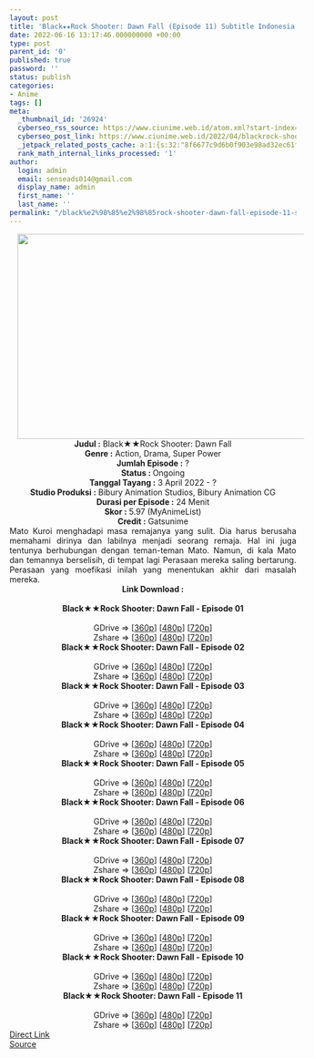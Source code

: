 ```yaml
---
layout: post
title: 'Black★★Rock Shooter: Dawn Fall (Episode 11) Subtitle Indonesia'
date: 2022-06-16 13:17:46.000000000 +00:00
type: post
parent_id: '0'
published: true
password: ''
status: publish
categories:
- Anime
tags: []
meta:
  _thumbnail_id: '26924'
  cyberseo_rss_source: https://www.ciunime.web.id/atom.xml?start-index=1
  cyberseo_post_link: https://www.ciunime.web.id/2022/04/blackrock-shooter-dawn-fall-subtitle.html
  _jetpack_related_posts_cache: a:1:{s:32:"8f6677c9d6b0f903e98ad32ec61f8deb";a:2:{s:7:"expires";i:1655920342;s:7:"payload";a:3:{i:0;a:1:{s:2:"id";i:26862;}i:1;a:1:{s:2:"id";i:26822;}i:2;a:1:{s:2:"id";i:26647;}}}}
  rank_math_internal_links_processed: '1'
author:
  login: admin
  email: senseads014@gmail.com
  display_name: admin
  first_name: ''
  last_name: ''
permalink: "/black%e2%98%85%e2%98%85rock-shooter-dawn-fall-episode-11-subtitle-indonesia/"
---
```

<div class="separator" style="clear: both; text-align: center;"><a href="https://blogger.googleusercontent.com/img/b/R29vZ2xl/AVvXsEgJcRF4QssxO-JWf1Zj6iCO7tIC-D8FNkQKQQasobRU-iVeClM9XjeAEMgDyskOHlREhkdWbK346LChw_zYlLSLDrnMXKfI20VlD2e6osn0qmPQk4omRqqUlslEF9w3qRgmzfshQ7YKcU56D1cA4t5NX-xBXjy64rbYXPkMkwdAVWOJXolGVRqaiUAw/s1280/Black%E2%98%85%E2%98%85Rock%20Shooter%20-%20Dawn%20Fall.jpg" style="margin-left: 1em; margin-right: 1em;"><img border="0" data-original-height="720" data-original-width="1280" height="360" src="{{ site.baseurl }}/assets/2022/06/Black%E2%98%85%E2%98%85Rock%20Shooter%20-%20Dawn%20Fall.jpg" width="640" /></a></div>
<div class="separator" style="clear: both; text-align: center;"></div>
<div style="text-align: center;"><b>Judul</b><b><b> </b>:</b> Black★★Rock Shooter: Dawn Fall</div>
<div style="text-align: center;"><b><b>Genre :</b></b> Action, Drama, Super Power</div>
<div style="text-align: center;"><b>Jumlah Episode :</b> ?<br /><b>Status :&nbsp;</b>Ongoing<br /><b>Tanggal Tayang :</b> 3 April&nbsp;2022 - ?<br /><b>Studio Produksi :</b>&nbsp;Bibury Animation Studios, Bibury Animation CG<br /><b>Durasi per Episode :</b> 24 Menit</div>
<div style="text-align: center;"><b>Skor :</b> 5.97 (MyAnimeList)</div>
<div style="text-align: center;"><b>Credit :</b>&nbsp;Gatsunime</div>
<div style="text-align: center;"></div>
<div style="text-align: justify;">Mato Kuroi menghadapi masa remajanya yang sulit. Dia harus berusaha memahami dirinya dan labilnya menjadi seorang remaja. Hal ini juga tentunya berhubungan dengan teman-teman Mato. Namun, di kala Mato dan temannya berselisih, di tempat lagi Perasaan mereka saling bertarung. Perasaan yang moefikasi inilah yang menentukan akhir dari masalah mereka.</div>
<div style="text-align: justify;"></div>
<div style="text-align: justify;"></div>
<div style="text-align: center;">
<div style="text-align: center;">
<div style="text-align: left;">
<div style="text-align: center;"><b>Link Download :</b></div>
<div style="text-align: center;"><b><br /></b></div>
<div style="text-align: center;"><span style="text-align: left;"><b>Black★★Rock Shooter: Dawn Fall&nbsp;</b></span><b>- Episode 01</b></div>
<div style="text-align: center;"><b><br /></b></div>
<div style="text-align: center;">GDrive =&gt; [<a href="http://www.solidfiles.com/v/nkLmdeYPggwve" target="_blank" rel="noopener">360p</a>] [<a href="http://www.solidfiles.com/v/jQL4DNryNNk6K" target="_blank" rel="noopener">480p</a>] [<a href="http://www.solidfiles.com/v/pdLm2j2L7ZBDP" target="_blank" rel="noopener">720p</a>]</div>
<div style="text-align: center;">Zshare =&gt; [<a href="https://www42.zippyshare.com/v/HA81lvc8/file.html" target="_blank" rel="noopener">360p</a>] [<a href="https://www42.zippyshare.com/v/iVl5xhZm/file.html" target="_blank" rel="noopener">480p</a>] [<a href="https://www42.zippyshare.com/v/uaAeUmaf/file.html" target="_blank" rel="noopener">720p</a>]</div>
<div style="text-align: center;"></div>
<div style="text-align: center;">
<div><span style="text-align: left;"><b>Black★★Rock Shooter: Dawn Fall&nbsp;</b></span><b>- Episode 02</b></div>
<div><b><br /></b></div>
<div>GDrive =&gt; [<a href="http://www.solidfiles.com/v/NVXax43eWD5dZ" target="_blank" rel="noopener">360p</a>] [<a href="https://acefile.co/f/72444167/neonime_brsdf_02-480p-zip" target="_blank" rel="noopener">480p</a>] [<a href="https://acefile.co/f/72444165/neonime_brsdf_02-720p-zip" target="_blank" rel="noopener">720p</a>]</div>
<div>Zshare =&gt; [<a href="https://www58.zippyshare.com/v/8HLh2Yes/file.html" target="_blank" rel="noopener">360p</a>] [<a href="https://www20.zippyshare.com/v/dTsnKHT0/file.html" target="_blank" rel="noopener">480p</a>] [<a href="https://www114.zippyshare.com/v/1IJjdcax/file.html" target="_blank" rel="noopener">720p</a>]</div>
<div></div>
<div>
<div><span style="text-align: left;"><b>Black★★Rock Shooter: Dawn Fall&nbsp;</b></span><b>- Episode 03</b></div>
<div><b><br /></b></div>
<div>GDrive =&gt; [<a href="http://www.solidfiles.com/v/4YXxzLYRG2eeK" target="_blank" rel="noopener">360p</a>] [<a href="https://acefile.co/f/73013309/neonime_brsdf_03-480p-zip" target="_blank" rel="noopener">480p</a>] [<a href="https://acefile.co/f/73013652/neonime_brsdf_03-720p-zip" target="_blank" rel="noopener">720p</a>]</div>
<div>Zshare =&gt; [<a href="https://www3.zippyshare.com/v/x6FnFkyl/file.html" target="_blank" rel="noopener">360p</a>] [<a href="https://www59.zippyshare.com/v/bLvxrCyj/file.html" target="_blank" rel="noopener">480p</a>] [<a href="https://www97.zippyshare.com/v/r1njdk6d/file.html" target="_blank" rel="noopener">720p</a>]</div>
</div>
<div></div>
<div>
<div><span style="text-align: left;"><b>Black★★Rock Shooter: Dawn Fall&nbsp;</b></span><b>- Episode 04</b></div>
<div><b><br /></b></div>
<div>GDrive =&gt; [<a href="http://www.solidfiles.com/v/78neM5x6RpL62" target="_blank" rel="noopener">360p</a>] [<a href="http://www.solidfiles.com/v/dNa6Mypj2naPa" target="_blank" rel="noopener">480p</a>] [<a href="http://www.solidfiles.com/v/YL6vP62V84mnx" target="_blank" rel="noopener">720p</a>]</div>
<div>Zshare =&gt; [<a href="https://www55.zippyshare.com/v/bne3QYdi/file.html" target="_blank" rel="noopener">360p</a>] [<a href="https://www55.zippyshare.com/v/mYZXQAZT/file.html" target="_blank" rel="noopener">480p</a>] [<a href="https://www55.zippyshare.com/v/kqQEUasw/file.html" target="_blank" rel="noopener">720p</a>]</div>
</div>
<div></div>
<div>
<div><span style="text-align: left;"><b>Black★★Rock Shooter: Dawn Fall&nbsp;</b></span><b>- Episode 05</b></div>
<div><b><br /></b></div>
<div>GDrive =&gt; [<a href="http://www.solidfiles.com/v/kXYZPKVdAg67X" target="_blank" rel="noopener">360p</a>] [<a href="http://www.solidfiles.com/v/LKaWxyay5yXkk" target="_blank" rel="noopener">480p</a>] [<a href="http://www.solidfiles.com/v/vNRqVQypvw42Q" target="_blank" rel="noopener">720p</a>]</div>
<div>Zshare =&gt; [<a href="https://www64.zippyshare.com/v/01XMcWCA/file.html" target="_blank" rel="noopener">360p</a>] [<a href="https://www64.zippyshare.com/v/3tMXmoVE/file.html" target="_blank" rel="noopener">480p</a>] [<a href="https://www64.zippyshare.com/v/31St3ds1/file.html" target="_blank" rel="noopener">720p</a>]</div>
</div>
<div></div>
<div>
<div><span style="text-align: left;"><b>Black★★Rock Shooter: Dawn Fall&nbsp;</b></span><b>- Episode 06</b></div>
<div><b><br /></b></div>
<div>GDrive =&gt; [<a href="http://www.solidfiles.com/v/5dQGX8ZvpYmyB" target="_blank" rel="noopener">360p</a>] [<a href="http://www.solidfiles.com/v/jQzNMWqMNaD8m" target="_blank" rel="noopener">480p</a>] [<a href="http://www.solidfiles.com/v/2dr3Xg3xBgr6v" target="_blank" rel="noopener">720p</a>]</div>
<div>Zshare =&gt; [<a href="https://www37.zippyshare.com/v/zQ8xdLxi/file.html" target="_blank" rel="noopener">360p</a>] [<a href="https://www37.zippyshare.com/v/W3LpT30Y/file.html" target="_blank" rel="noopener">480p</a>] [<a href="https://www37.zippyshare.com/v/EoolpczY/file.html" target="_blank" rel="noopener">720p</a>]</div>
</div>
<div></div>
<div>
<div><span style="text-align: left;"><b>Black★★Rock Shooter: Dawn Fall&nbsp;</b></span><b>- Episode 07</b></div>
<div><b><br /></b></div>
<div>GDrive =&gt; [<a href="https://www.mp4upload.com/a20e2kjfw2lj" target="_blank" rel="noopener">360p</a>] [<a href="https://www.mp4upload.com/ag59lq9aaney" target="_blank" rel="noopener">480p</a>] [<a href="https://www.mp4upload.com/1zescw1n58es" target="_blank" rel="noopener">720p</a>]</div>
<div>Zshare =&gt; [<a href="https://www74.zippyshare.com/v/slTPuHVy/file.html" target="_blank" rel="noopener">360p</a>] [<a href="https://www74.zippyshare.com/v/J7GAAy1M/file.html" target="_blank" rel="noopener">480p</a>] [<a href="https://www74.zippyshare.com/v/8ZnPGJMJ/file.html" target="_blank" rel="noopener">720p</a>]</div>
</div>
<div></div>
<div>
<div><span style="text-align: left;"><b>Black★★Rock Shooter: Dawn Fall&nbsp;</b></span><b>- Episode 08</b></div>
<div><b><br /></b></div>
<div>GDrive =&gt; [<a href="http://www.solidfiles.com/v/VxdKyV4Rykzp5" target="_blank" rel="noopener">360p</a>] [<a href="http://www.solidfiles.com/v/MMnWqWLjN5467" target="_blank" rel="noopener">480p</a>] [<a href="http://www.solidfiles.com/v/2Yjd4Y5M2DnDd" target="_blank" rel="noopener">720p</a>]</div>
<div>Zshare =&gt; [<a href="https://www94.zippyshare.com/v/B2NBIupU/file.html" target="_blank" rel="noopener">360p</a>] [<a href="https://www94.zippyshare.com/v/KEE2MH2p/file.html" target="_blank" rel="noopener">480p</a>] [<a href="https://www94.zippyshare.com/v/B8o2okCB/file.html" target="_blank" rel="noopener">720p</a>]</div>
</div>
<div></div>
<div>
<div><span style="text-align: left;"><b>Black★★Rock Shooter: Dawn Fall&nbsp;</b></span><b>- Episode 09</b></div>
<div><b><br /></b></div>
<div>GDrive =&gt; [<a href="http://www.solidfiles.com/v/LgqAYXge2Vmek" target="_blank" rel="noopener">360p</a>] [<a href="http://www.solidfiles.com/v/2YD5ypjpYmKNQ" target="_blank" rel="noopener">480p</a>] [<a href="http://www.solidfiles.com/v/6z5WvDq2yRqqA" target="_blank" rel="noopener">720p</a>]</div>
<div>Zshare =&gt; [<a href="https://www72.zippyshare.com/v/wo5JqNUe/file.html" target="_blank" rel="noopener">360p</a>] [<a href="https://www72.zippyshare.com/v/qhEznRmr/file.html" target="_blank" rel="noopener">480p</a>] [<a href="https://www72.zippyshare.com/v/qqcJMFwx/file.html" target="_blank" rel="noopener">720p</a>]</div>
</div>
<div></div>
<div>
<div><span style="text-align: left;"><b>Black★★Rock Shooter: Dawn Fall&nbsp;</b></span><b>- Episode 10</b></div>
<div><b><br /></b></div>
<div>GDrive =&gt; [<a href="http://www.solidfiles.com/v/wpd4GjDy8GGmB" target="_blank" rel="noopener">360p</a>] [<a href="http://www.solidfiles.com/v/A3zPeMXqKxp6D" target="_blank" rel="noopener">480p</a>] [<a href="http://www.solidfiles.com/v/LgqP3AmL5RRgR" target="_blank" rel="noopener">720p</a>]</div>
<div>Zshare =&gt; [<a href="https://www24.zippyshare.com/v/nPPuRmzm/file.html" target="_blank" rel="noopener">360p</a>] [<a href="https://www24.zippyshare.com/v/1EudsSPa/file.html" target="_blank" rel="noopener">480p</a>] [<a href="https://www24.zippyshare.com/v/b8Udmaxg/file.html" target="_blank" rel="noopener">720p</a>]</div>
</div>
<div></div>
<div>
<div><span style="text-align: left;"><b>Black★★Rock Shooter: Dawn Fall&nbsp;</b></span><b>- Episode 11</b></div>
<div><b><br /></b></div>
<div>GDrive =&gt; [<a href="http://www.solidfiles.com/v/DVYBM6WpZBW6P" target="_blank" rel="noopener">360p</a>] [<a href="http://www.solidfiles.com/v/YPA64eQW4akkQ" target="_blank" rel="noopener">480p</a>] [<a href="http://www.solidfiles.com/v/LgqZAZg6pDBQx" target="_blank" rel="noopener">720p</a>]</div>
<div>Zshare =&gt; [<a href="https://www114.zippyshare.com/v/CYtRiDoq/file.html" target="_blank" rel="noopener">360p</a>] [<a href="https://www114.zippyshare.com/v/ZAX89s81/file.html" target="_blank" rel="noopener">480p</a>] [<a href="https://www114.zippyshare.com/v/hq7z89d0/file.html" target="_blank" rel="noopener">720p</a>]</div>
</div>
</div>
</div>
</div>
</div>
<link rel="stylesheet" href="https://cdnjs.cloudflare.com/ajax/libs/font-awesome/4.7.0/css/font-awesome.min.css" />
<div class="divbtn"> <a href="https://handymansurrender.com/fihup8buzv?key=94550f7ce39444073321dde3b8782f97" class="btn"><i class="fa fa-download"></i> Direct Link</a> <br /><a href="https://www.ciunime.web.id/2022/04/blackrock-shooter-dawn-fall-subtitle.html">Source</a> </div>
